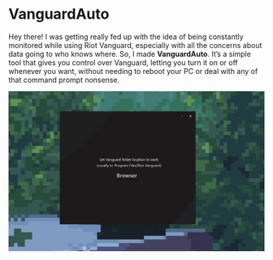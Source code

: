 # VanguardAuto

Hey there! I was getting really fed up with the idea of being constantly monitored while using Riot Vanguard, especially with all the concerns about data going to who knows where. So, I made **VanguardAuto**. It’s a simple tool that gives you control over Vanguard, letting you turn it on or off whenever you want, without needing to reboot your PC or deal with any of that command prompt nonsense.

![My Project Logo](git_images/image01.png)